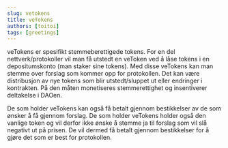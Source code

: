 ```yaml
---
slug: vetokens
title: veTokens   
authors: [toitoi]
tags: [greetings]
---
```


veTokens er spesifikt stemmeberettigede tokens. For en del nettverk/protokoller vil man få utstedt en veToken ved å låse tokens i en depositumskonto (man staker sine tokens). Med disse veTokens kan man stemme over forslag som kommer opp for protokollen. Det kan være distribusjon av nye tokens som blir utstedt/sluppet ut eller endringer i kontrakten. På den måten monetiseres stemmerettighet og insentiverer deltakelse i DAOen. 

De som holder veTokens kan også få betalt gjennom bestikkelser av de som ønsker å få gjennom forslag. De som holder veTokens holder også den vanlige token og vil derfor ikke ønske å stemme ja til forslag som vil slå negativt ut på prisen. De vil dermed få betalt gjennom bestikkelser for å gjøre det som er best for protokollen.